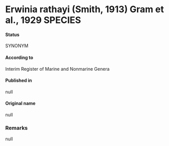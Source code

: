 # Erwinia rathayi (Smith, 1913) Gram et al., 1929 SPECIES

#### Status
SYNONYM

#### According to
Interim Register of Marine and Nonmarine Genera

#### Published in
null

#### Original name
null

### Remarks
null